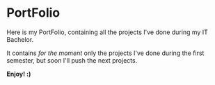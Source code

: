 # PortFolio
Here is my PortFolio, containing all the projects I've done during my IT Bachelor. 

It contains *for the moment* only the projects I've done during the first semester, but soon I'll push the next projects.

**Enjoy! :)**

